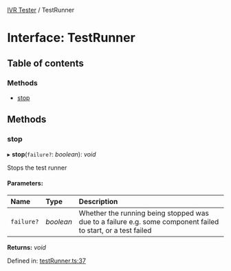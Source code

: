 [IVR Tester](../README.md) / TestRunner

# Interface: TestRunner

## Table of contents

### Methods

- [stop](testrunner.md#stop)

## Methods

### stop

▸ **stop**(`failure?`: *boolean*): *void*

Stops the test runner

#### Parameters:

Name | Type | Description |
:------ | :------ | :------ |
`failure?` | *boolean* | Whether the running being stopped was due to a failure                e.g. some component failed to start, or a test failed    |

**Returns:** *void*

Defined in: [testRunner.ts:37](https://github.com/LuisAntezana/ivr-tester/blob/1802d94/packages/ivr-tester/src/testRunner.ts#L37)
